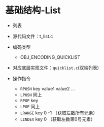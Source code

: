 # 基础结构-List

- 列表

- 源代码文件：t_list.c

- 编码类型
    - OBJ_ENCODING_QUICKLIST

- 对应底层实现文件：`quicklist.c`(双端列表)

- 操作指令
    - `RPUSH` key value1 value2 ...
    - `LPUSH` 同上
    - `RPOP` key
    - `LPOP` 同上
    - `LRANGE` key 0 -1 （获取左数所有元素）
    - `LINDEX` key 0 （获取左数第0号元素）
